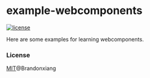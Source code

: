 # example-webcomponents

<a href="https://github.com/brandonxiang/example-webcomponents/blob/master/LICENSE">
  <img src="https://img.shields.io/github/license/brandonxiang/example-webcomponents" alt="license">
</a>

Here are some examples for learning webcomponents.

### License

[MIT](https://github.com/brandonxiang/example-webcomponents/blob/master/LICENSE)@Brandonxiang